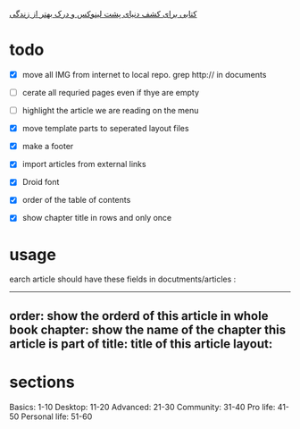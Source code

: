 [کتابی برای کشف دنیای پشت لینوکس و درک بهتر از زندگی](http://linuxbook.ir)


# todo

- [x] move all IMG from internet to local repo. grep http:// in documents
- [ ] cerate all requried pages even if thye are empty
- [ ] highlight the article we are reading on the menu
- [x] move template parts to seperated layout files
- [x] make a footer
- [x] import articles from external links
- [x] Droid font
- [x] order of the table of contents
- [x] show chapter title in rows and only once


# usage
earch article should have these fields in  docutments/articles :

  ---
  order: show the orderd of this article in whole book
  chapter: show the name of the chapter this article is part of
  title: title of this article
  layout: 
  ---

# sections
Basics: 1-10
Desktop: 11-20
Advanced: 21-30
Community: 31-40
Pro life: 41-50
Personal life: 51-60
